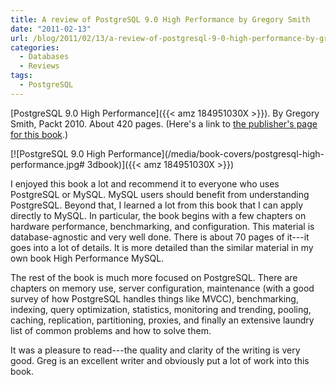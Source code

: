 ```yaml
---
title: A review of PostgreSQL 9.0 High Performance by Gregory Smith
date: "2011-02-13"
url: /blog/2011/02/13/a-review-of-postgresql-9-0-high-performance-by-gregory-smith/
categories:
  - Databases
  - Reviews
tags:
  - PostgreSQL
---
```

[PostgreSQL 9.0 High Performance]({{< amz 184951030X >}}). By Gregory Smith, Packt 2010. About 420 pages. (Here's a link to [the publisher's page for this book](https://www.packtpub.com/postgresql-90-high-performance/book).)

[![PostgreSQL 9.0 High Performance](/media/book-covers/postgresql-high-performance.jpg# 3dbook)]({{< amz 184951030X >}})

I enjoyed this book a lot and recommend it to everyone who uses PostgreSQL or MySQL. MySQL users should benefit from understanding PostgreSQL. Beyond that, I learned a lot from this book that I can apply directly to MySQL. In particular, the book begins with a few chapters on hardware performance, benchmarking, and configuration. This material is database-agnostic and very well done. There is about 70 pages of it---it goes into a lot of details. It is more detailed than the similar material in my own book High Performance MySQL.

The rest of the book is much more focused on PostgreSQL. There are chapters on memory use, server configuration, maintenance (with a good survey of how PostgreSQL handles things like MVCC), benchmarking, indexing, query optimization, statistics, monitoring and trending, pooling, caching, replication, partitioning, proxies, and finally an extensive laundry list of common problems and how to solve them.

It was a pleasure to read---the quality and clarity of the writing is very good. Greg is an excellent writer and obviously put a lot of work into this book.

